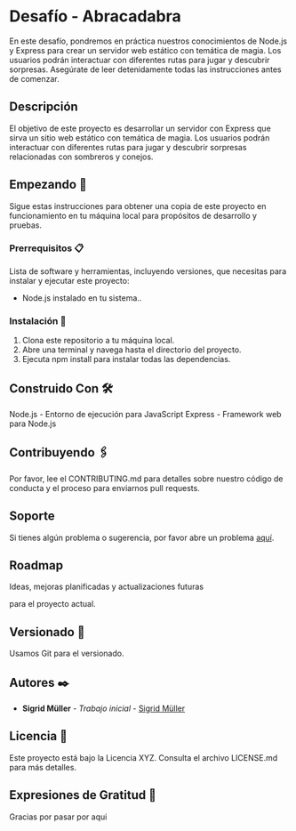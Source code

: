 # Desafío - Abracadabra

En este desafío, pondremos en práctica nuestros conocimientos de Node.js y Express para crear un servidor web estático con temática de magia. Los usuarios podrán interactuar con diferentes rutas para jugar y descubrir sorpresas. Asegúrate de leer detenidamente todas las instrucciones antes de comenzar.

## Descripción

El objetivo de este proyecto es desarrollar un servidor con Express que sirva un sitio web estático con temática de magia. Los usuarios podrán interactuar con diferentes rutas para jugar y descubrir sorpresas relacionadas con sombreros y conejos.

## Empezando 🚀

Sigue estas instrucciones para obtener una copia de este proyecto en funcionamiento en tu máquina local para propósitos de desarrollo y pruebas.

### Prerrequisitos 📋

Lista de software y herramientas, incluyendo versiones, que necesitas para instalar y ejecutar este proyecto:

- Node.js instalado en tu sistema..

### Instalación 🔧

1. Clona este repositorio a tu máquina local.
2. Abre una terminal y navega hasta el directorio del proyecto.
3. Ejecuta npm install para instalar todas las dependencias.

## Construido Con 🛠️

Node.js - Entorno de ejecución para JavaScript
Express - Framework web para Node.js

## Contribuyendo 🖇️

Por favor, lee el CONTRIBUTING.md para detalles sobre nuestro código de conducta y el proceso para enviarnos pull requests.

## Soporte

Si tienes algún problema o sugerencia, por favor abre un problema [aquí](https://github.com/your/project/issues).

## Roadmap

Ideas, mejoras planificadas y actualizaciones futuras

para el proyecto actual.

## Versionado 📌

Usamos Git para el versionado.

## Autores ✒️

- **Sigrid Müller** - _Trabajo inicial_ - [Sigrid Müller](https://github.com/SigridMV)

## Licencia 📄

Este proyecto está bajo la Licencia XYZ. Consulta el archivo LICENSE.md para más detalles.

## Expresiones de Gratitud 🎁

Gracias por pasar por aqui
